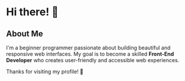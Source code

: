 # Hi there! 👋  

## About Me  
I'm a beginner programmer passionate about building beautiful and responsive web interfaces. My goal is to become a skilled **Front-End Developer** who creates user-friendly and accessible web experiences.  

Thanks for visiting my profile! 🙌  

